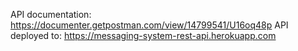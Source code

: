 API documentation: 
https://documenter.getpostman.com/view/14799541/U16oq48p
API deployed to:
https://messaging-system-rest-api.herokuapp.com